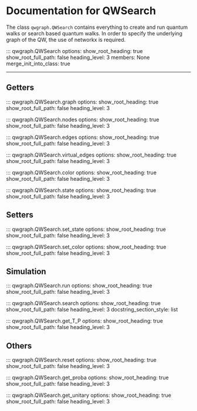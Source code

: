 # Documentation for QWSearch
The class `qwgraph.QWSearch` contains everything to create and run quantum walks or search based quantum walks.
In order to specify the underlying graph of the QW, the use of networkx is required.

::: qwgraph.QWSearch
	options:
		show_root_heading: true
		show_root_full_path: false
		heading_level: 3
		members: None
		merge_init_into_class: true

---	
## Getters

::: qwgraph.QWSearch.graph
	options:
		show_root_heading: true
		show_root_full_path: false
		heading_level: 3

::: qwgraph.QWSearch.nodes
	options:
		show_root_heading: true
		show_root_full_path: false
		heading_level: 3

::: qwgraph.QWSearch.edges
	options:
		show_root_heading: true
		show_root_full_path: false
		heading_level: 3

::: qwgraph.QWSearch.virtual_edges
	options:
		show_root_heading: true
		show_root_full_path: false
		heading_level: 3

::: qwgraph.QWSearch.color
	options:
		show_root_heading: true
		show_root_full_path: false
		heading_level: 3

::: qwgraph.QWSearch.state
	options:
		show_root_heading: true
		show_root_full_path: false
		heading_level: 3

## Setters

::: qwgraph.QWSearch.set_state
	options:
		show_root_heading: true
		show_root_full_path: false
		heading_level: 3

::: qwgraph.QWSearch.set_color
	options:
		show_root_heading: true
		show_root_full_path: false
		heading_level: 3

## Simulation

::: qwgraph.QWSearch.run
	options:
		show_root_heading: true
		show_root_full_path: false
		heading_level: 3

::: qwgraph.QWSearch.search
	options:
		show_root_heading: true
		show_root_full_path: false
		heading_level: 3
		docstring_section_style: list

::: qwgraph.QWSearch.get_T_P
	options:
		show_root_heading: true
		show_root_full_path: false
		heading_level: 3

## Others
::: qwgraph.QWSearch.reset
	options:
		show_root_heading: true
		show_root_full_path: false
		heading_level: 3

::: qwgraph.QWSearch.get_proba
	options:
		show_root_heading: true
		show_root_full_path: false
		heading_level: 3

::: qwgraph.QWSearch.get_unitary
	options:
		show_root_heading: true
		show_root_full_path: false
		heading_level: 3